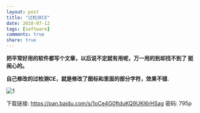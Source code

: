 ```yaml
---
layout: post
title: "过检测CE"
date: 2018-07-12
tags: [software]
comments: true
share: true
---
```


**把平常好用的软件都写个文章，以后说不定就有用呢，万一用的到却找不到了 挺闹心的。**

**自己修改的过检测CE，就是修改了图标和里面的部分字符，效果不错.**

![1](http://images.cnblogs.com/cnblogs_com/slover/1202587/o_QQ%e6%8b%bc%e9%9f%b3%e6%88%aa%e5%9b%be20180712120249.png)

下载链接: <https://pan.baidu.com/s/1oCe4G0ftduKQ9UKl6rHSag> 密码: 795p
